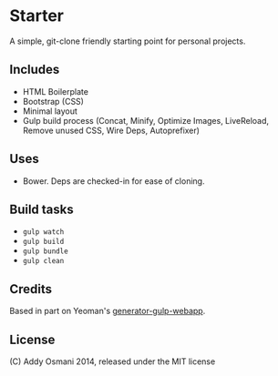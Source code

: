 Starter
==========

A simple, git-clone friendly starting point for personal projects.

## Includes

* HTML Boilerplate
* Bootstrap (CSS)
* Minimal layout
* Gulp build process (Concat, Minify, Optimize Images, LiveReload, Remove unused CSS, Wire Deps, Autoprefixer)

## Uses

* Bower. Deps are checked-in for ease of cloning.

## Build tasks

* `gulp watch`
* `gulp build`
* `gulp bundle`
* `gulp clean`

## Credits

Based in part on Yeoman's [generator-gulp-webapp](https://github.com/yeoman/generator-gulp-webapp).

## License

(C) Addy Osmani 2014, released under the MIT license